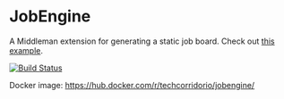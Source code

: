 # JobEngine

A Middleman extension for generating a static job board.  Check out [this example](http://jobs.techcorridor.io/).

[![Build Status](https://travis-ci.org/techcorridorio/JobEngine.svg?branch=master)](https://travis-ci.org/techcorridorio/JobEngine)

Docker image: https://hub.docker.com/r/techcorridorio/jobengine/
